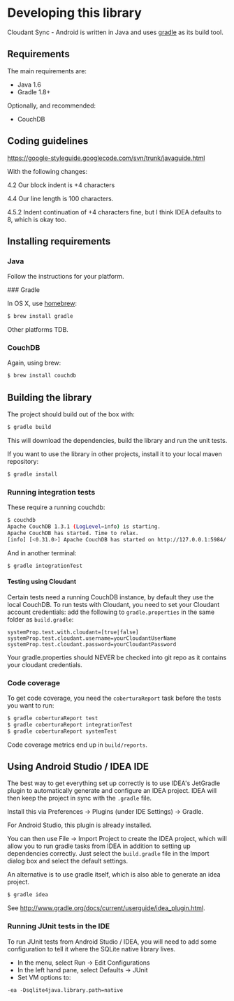 # Developing this library

Cloudant Sync - Android is written in Java and uses
[gradle](http://www.gradle.org) as its build tool.

## Requirements

The main requirements are:

* Java 1.6
* Gradle 1.8+

Optionally, and recommended:

* CouchDB

## Coding guidelines

https://google-styleguide.googlecode.com/svn/trunk/javaguide.html

With the following changes:

4.2 
	Our block indent is +4 characters

4.4
	Our line length is 100 characters.

4.5.2
	Indent continuation of +4 characters fine, but I think IDEA defaults to 8, which is okay too.

## Installing requirements

### Java

Follow the instructions for your platform.

### Gradle

In OS X, use [homebrew](http://brew.sh/):

```bash
$ brew install gradle
```

Other platforms TDB.

### CouchDB

Again, using brew:

```bash
$ brew install couchdb
```

## Building the library

The project should build out of the box with:

```bash
$ gradle build
```

This will download the dependencies, build the library and run the unit
tests.

If you want to use the library in other projects, install it to your local
maven repository:

```bash
$ gradle install
```

### Running integration tests

These require a running couchdb:

```bash
$ couchdb
Apache CouchDB 1.3.1 (LogLevel=info) is starting.
Apache CouchDB has started. Time to relax.
[info] [<0.31.0>] Apache CouchDB has started on http://127.0.0.1:5984/
```

And in another terminal:

```bash
$ gradle integrationTest
```

#### Testing using Cloudant

Certain tests need a running CouchDB instance, by default they use the local
CouchDB. To run tests with Cloudant, you need to set your Cloudant account
credentials: add the following to `gradle.properties` in the same folder as
`build.gradle`:

```
systemProp.test.with.cloudant=[true|false]
systemProp.test.cloudant.username=yourCloudantUserName
systemProp.test.cloudant.password=yourCloudantPassword
```

Your gradle.properties should NEVER be checked into git repo as it contains your
cloudant credentials.

### Code coverage

To get code coverage, you need the `coberturaReport` task before the tests you want to run:

```bash
$ gradle coberturaReport test
$ gradle coberturaReport integrationTest
$ gradle coberturaReport systemTest
```

Code coverage metrics end up in `build/reports`.

## Using Android Studio / IDEA IDE

The best way to get everything set up correctly is to use IDEA's JetGradle plugin
to automatically generate and configure an IDEA project. IDEA will then keep the 
project in sync with the `.gradle` file.

Install this via Preferences -> Plugins (under IDE Settings) -> Gradle.

For Android Studio, this plugin is already installed.

You can then use File -> Import Project to create the IDEA project, which will allow
you to run gradle tasks from IDEA in addition to setting up dependencies correctly. Just
select the `build.gradle` file in the Import dialog box and select the default
settings.

An alternative is to use gradle itself, which is also able to generate an idea project.

```bash
$ gradle idea
```

See http://www.gradle.org/docs/current/userguide/idea_plugin.html.

### Running JUnit tests in the IDE

To run JUnit tests from Android Studio / IDEA, you will need to add some configuration to tell it
where the SQLite native library lives.

* In the menu, select Run -> Edit Configurations
* In the left hand pane, select Defaults -> JUnit
* Set VM options to:
```
-ea -Dsqlite4java.library.path=native
```

